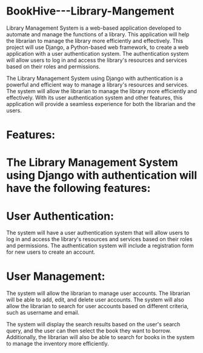 # BookHive---Library-Mangement

Library Management System is a web-based application developed to automate and manage the functions of a library. This application will help the librarian to manage the library more efficiently and effectively. This project will use Django, a Python-based web framework, to create a web application with a user authentication system. The authentication system will allow users to log in and access the library's resources and services based on their roles and permissions.

The Library Management System using Django with authentication is a powerful and efficient way to manage a library's resources and services. The system will allow the librarian to manage the library more efficiently and effectively. With its user authentication system and other features, this application will provide a seamless experience for both the librarian and the users.

# Features:
# The Library Management System using Django with authentication will have the following features:

# User Authentication:
The system will have a user authentication system that will allow users to log in and access the library's resources and services based on their roles and permissions. The authentication system will include a registration form for new users to create an account.

# User Management:
The system will allow the librarian to manage user accounts. The librarian will be able to add, edit, and delete user accounts. The system will also allow the librarian to search for user accounts based on different criteria, such as username and email.

The system will display the search results based on the user's search query, and the user can then select the book they want to borrow. Additionally, the librarian will also be able to search for books in the system to manage the inventory more efficiently.

